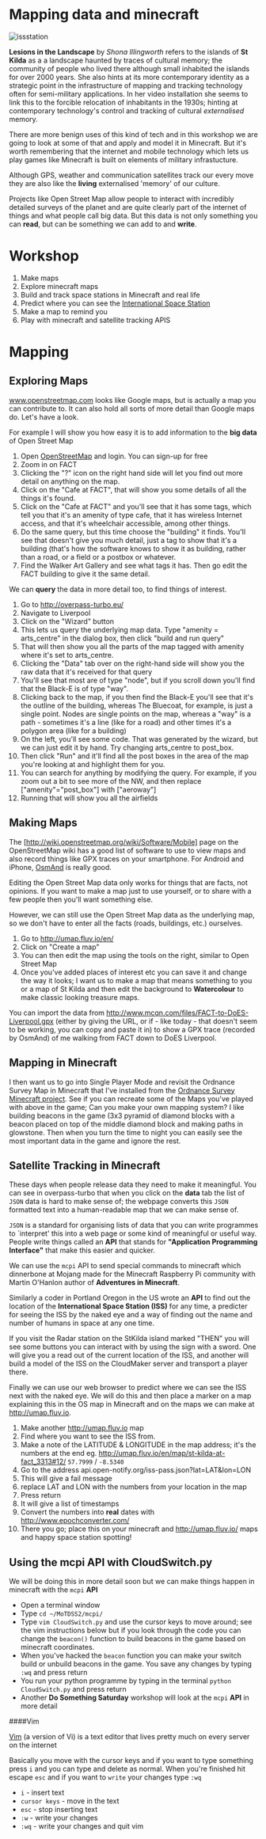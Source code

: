 # Mapping data and minecraft

![issstation](https://cloud.githubusercontent.com/assets/128456/10395286/ff14c8d0-6e93-11e5-8dd3-5d6fa0e66edd.png)


**Lesions in the Landscape** by *Shona Illingworth* refers to the islands of **St Kilda** as a a landscape haunted by traces of cultural memory; the community of people who lived there although small inhabited the islands for over 2000 years. She also hints at its more contemporary identity as a strategic point in the infrastructure of mapping and tracking technology often for semi-military applications. In her video installation she seems to link this to the forcible relocation of inhabitants in the 1930s; hinting at contemporary technology's control and tracking of cultural *externalised* memory. 

There are more benign uses of this kind of tech and in this workshop we are going to look at some of that and apply and model it in Minecraft. But it's worth remembering that the internet and mobile technology which lets us play games like Minecraft is built on elements of military infrastucture. 


Although GPS, weather and communication satellites track our every move they are also like the **living** externalised 'memory' of our culture.   

Projects like Open Street Map allow people to interact with incredibly detailed surveys of the planet and are quite clearly part of the internet of things and what people call big data. But this data is not only something you can **read**, but can be something we can add to and **write**.

# Workshop

1. Make maps
1. Explore minecraft maps
1. Build and track space stations in Minecraft and real life
1. Predict where you can see the [International Space Station](http://open-notify.org/Open-Notify-API/)
1. Make a map to remind you
1. Play with minecraft and satellite tracking APIS

# Mapping

## Exploring Maps
www.openstreetmap.com looks like Google maps, but is actually a map you can contribute to.  It can also hold all sorts of more detail than Google maps do.  Let's have a look.

For example I will show you how easy it is to add information to the **big data** of Open Street Map

1. Open [OpenStreetMap](http://jekyllrb.com/docs/drafts/) and login. You can sign-up for free
1. Zoom in on FACT
1. Clicking the "?" icon on the right hand side will let you find out more detail on anything on the map.  
1. Click on the "Cafe at FACT", that will show you some details of all the things it's found.
1. Click on the "Cafe at FACT" and you'll see that it has some tags, which tell you that it's an amenity of type cafe, that it has wireless Internet access, and that it's wheelchair accessible, among other things.
1. Do the same query, but this time choose the "building" it finds.  You'll see that doesn't give you much detail, just a tag to show that it's a building (that's how the software knows to show it as building, rather than a road, or a field or a postbox or whatever.
1. Find the Walker Art Gallery and see what tags it has.  Then go edit the FACT building to give it the same detail.

We can **query** the data in more detail too, to find things of interest.

1. Go to http://overpass-turbo.eu/
1. Navigate to Liverpool
1. Click on the "Wizard" button
1. This lets us query the underlying map data.  Type "amenity = arts_centre" in the dialog box, then click "build and run query"
1. That will then show you all the parts of the map tagged with amenity where it's set to arts_centre.
1. Clicking the "Data" tab over on the right-hand side will show you the raw data that it's received for that query
1. You'll see that most are of type "node", but if you scroll down you'll find that the Black-E is of type "way".
1. Clicking back to the map, if you then find the Black-E you'll see that it's the outline of the building, whereas The Bluecoat, for example, is just a single point.  Nodes are single points on the map, whereas a "way" is a path - sometimes it's a line (like for a road) and other times it's a polygon area (like for a building)
1. On the left, you'll see some code.  That was generated by the wizard, but we can just edit it by hand.  Try changing arts_centre to post_box.
1. Then click "Run" and it'll find all the post boxes in the area of the map you're looking at and highlight them for you.
1. You can search for anything by modifying the query.  For example, if you zoom out a bit to see more of the NW, and then replace ["amenity"="post_box"] with ["aeroway"]
1. Running that will show you all the airfields

## Making Maps

The [http://wiki.openstreetmap.org/wiki/Software/Mobile] page on the OpenStreetMap wiki has a good list of software to use to view maps and also record things like GPX traces on your smartphone.  For Android and iPhone, [OsmAnd](http://osmand.net/) is really good.

Editing the Open Street Map data only works for things that are facts, not opinions.  If you want to make a map just to use yourself, or to share with a few people then you'll want something else.

However, we can still use the Open Street Map data as the underlying map, so we don't have to enter all the facts (roads, buildings, etc.) ourselves.

1. Go to http://umap.fluv.io/en/
1. Click on "Create a map"
1. You can then edit the map using the tools on the right, similar to Open Street Map
1. Once you've added places of interest etc you can save it and change the way it looks; I want us to make a map that means something to you or a map of St Kilda and then edit the background to **Watercolour** to make classic looking treasure maps.

You can import the data from http://www.mcqn.com/files/FACT-to-DoES-Liverpool.gpx (either by giving the URL, or if - like today - that doesn't seem to be working, you can copy and paste it in) to show a GPX trace (recorded by OsmAnd) of me walking from FACT down to DoES Liverpool.

## Mapping in Minecraft

I then want us to go into Single Player Mode and revisit the Ordnance Survey Map in Minecraft that I've installed from the [Ordnance Survey Minecraft project](http://www.ordnancesurvey.co.uk/innovate/developers/minecraft-map-britain.html). See if you can recreate some of the Maps you've played with above in the game; Can you make your own mapping system? I like building beacons in the game (3x3 pyramid of diamond blocks with a beacon placed on top of the middle diamond block and making paths in glowstone. Then when you turn the time to night you can easily see the most important data in the game and ignore the rest.

## Satellite Tracking in Minecraft

These days when people release data they need to make it meaningful. You can see in overpass-turbo that when you click on the **data** tab the list of `JSON` data is hard to make sense of; the webpage converts this `JSON` formatted text into a human-readable map that we can make sense of.

`JSON` is a standard for organising lists of data that you can write programmes to `interpret' this into a web page or some kind of meaningful or useful way. People write things called an  **API** that stands for **"Application Programming Interface"** that make this easier and quicker.

We can use the `mcpi` API to send special commands to minecraft which dinnerbone at Mojang made for the Minecraft Raspberry Pi community with Martin O'Hanlon author of **Adventures in Minecraft**. 

Similarly a coder in Portland Oregon in the US wrote an **API** to find out the location of the **International Space Station (ISS)** for any time, a predicter for seeing the ISS by the naked eye and a way of finding out the name and number of humans in space at any one time.

If you visit the Radar station on the StKilda island marked "THEN" you will see some buttons you can interact with by using the sign with a sword. One will give you a read out of the current location of the ISS, and another will build a model of the ISS on the CloudMaker server and transport a player there. 

Finally we can use our web browser to predict where we can see the ISS next with the naked eye. We will do this and then place a marker on a map explaining this in the OS map in Minecraft and on the maps we can make at http://umap.fluv.io.

1. Make another http://umap.fluv.io map
1. Find where you want to see the ISS from.
1. Make a note of the LATITUDE & LONGITUDE in the map address; it's the numbers at the end eg. http://umap.fluv.io/en/map/st-kilda-at-fact_3313#12/ `57.7999` / `-8.5340`
1. Go to the address api.open-notify.org/iss-pass.json?lat=LAT&lon=LON
1. This will give a fail message
1. replace LAT and LON with the numbers from your location in the map
1. Press return
1. It will give a list of timestamps
1. Convert the numbers into **real** dates with http://www.epochconverter.com/
1. There you go; place this on your minecraft and http://umap.fluv.io/ maps and happy space station spotting!


## Using the mcpi API with CloudSwitch.py

We will be doing this in more detail soon but we can make things happen in minecraft with the `mcpi` **API**
 
 * Open a terminal window
 * Type `cd ~/MoTDSS2/mcpi/`  
 * Type `vim CloudSwitch.py` and use the cursor keys to move around; see the vim instructions below but if you look through the code you can change the `beacon()` function to build beacons in the game based on minecraft coordinates.
 * When you've hacked the `beacon` function you can make your switch build or unbuild beacons in the game. You save any changes by typing `:wq` and press return
 * You run your python programme by typing in the terminal `python CloudSwitch.py` and press return
 * Another **Do Something Saturday** workshop will look at the `mcpi` **API** in more detail


####Vim

[Vim](http://vim.rtorr.com/) (a version of Vi) is a text editor that lives pretty much on every server on the internet 

Basically you move with the cursor keys and if you want to type something press `i` and you can type and delete as normal. When you're finished hit escape `esc` and if you want to `write` your changes type `:wq`  

 * `i` - insert text
 * `cursor keys` - move in the text
 * `esc` - stop inserting text
 * `:w` - write your changes
 * `:wq` - write your changes and quit vim




